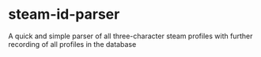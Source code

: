 # steam-id-parser
A quick and simple parser of all three-character steam profiles with further recording of all profiles in the database
